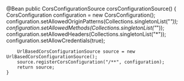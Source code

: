 @Bean
    public CorsConfigurationSource corsConfigurationSource() {
        CorsConfiguration configuration = new CorsConfiguration();
        configuration.setAllowedOriginPatterns(Collections.singletonList("*")); 
        configuration.setAllowedMethods(Collections.singletonList("*"));
        configuration.setAllowedHeaders(Collections.singletonList("*"));
        configuration.setAllowCredentials(true);

        UrlBasedCorsConfigurationSource source = new UrlBasedCorsConfigurationSource();
        source.registerCorsConfiguration("/**", configuration);
        return source;
    }
